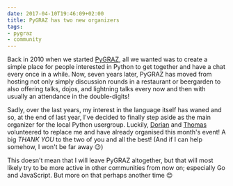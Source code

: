 ```yaml
---
date: 2017-04-10T19:46:09+02:00
title: PyGRAZ has two new organizers
tags:
- pygraz
- community
---
```


Back in 2010 when we started [PyGRAZ][], all we wanted was to create a simple
place for people interested in Python to get together and have a chat every once
in a while. Now, seven years later, PyGRAZ has moved from hosting not only
simply discussion rounds in a restaurant or beergarden to also offering talks,
dojos, and lightning talks every now and then with usually an attendance in the
double-digits!

Sadly, over the last years, my interest in the language itself has waned and so,
at the end of last year, I've decided to finally step aside as the main
organizer for the local Python usergroup. Luckily, [Dorian][] and [Thomas][]
volunteered to replace me and have already organised this month's event! A big
*THANK YOU* to the two of you and all the best! (And if I can help somehow, I
won't be far away 😉)

This doesn't mean that I will leave PyGRAZ altogether, but that will most likely
try to be more active in other communities from now on; especially Go and
JavaScript. But more on that perhaps another time 😊

[pygraz]: https://pygraz.org
[dorian]: http://santner.com/
[thomas]: http://www.roskakori.at/
